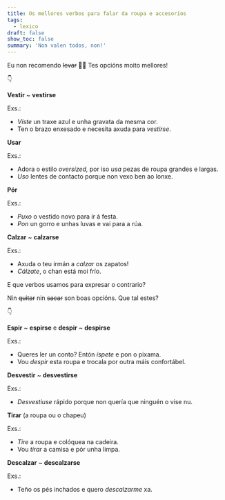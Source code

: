 ```yaml
---
title: Os mellores verbos para falar da roupa e accesorios
tags:
  - lexico
draft: false
show_toc: false
summary: 'Non valen todos, non!'
---
```

Eu non recomendo ~~levar~~ 🙅‍♀ Tes opcións moito mellores!

<e-moji> 👇 </e-moji>

<article>

**Vestir** ~ **vestirse**

Exs.:
- *Viste* un traxe azul e unha gravata da mesma cor.
- Ten o brazo enxesado e necesita axuda para *vestirse*. 

</article>

<article> 

**Usar**

Exs.:
- Adora o estilo *oversized,* por iso *usa* pezas de roupa grandes e largas.
- *Uso* lentes de contacto porque non vexo ben ao lonxe. 

</article>

<article> 
  
**Pór**

Exs.:
- *Puxo* o vestido novo para ir á festa.
- *Pon* un gorro e unhas luvas e vai para a rúa.

</article>

<article> 
  
**Calzar** ~ **calzarse**

Exs.:
- Axuda o teu irmán a *calzar* os zapatos!
- *Cálzate*, o chan está moi frío.

</article>

E que verbos usamos para expresar o contrario? 

Nin ~~quitar~~ nin ~~sacar~~ son boas opcións. Que tal estes?

<e-moji> 👇 </e-moji>

<article> 
  
**Espir** ~ **espirse** e **despir** ~ **despirse**

Exs.:
- Queres ler un conto? Entón *íspete* e pon o pixama.
- Vou *despir* esta roupa e trocala por outra máis confortábel.

</article>

<article> 
  
**Desvestir** ~ **desvestirse**

Exs.:
- *Desvestiuse* rápido porque non quería que ninguén o vise nu. 

</article>

<article> 
  
**Tirar** (a roupa ou o chapeu)

Exs.:
- *Tire* a roupa e colóquea na cadeira.
- Vou *tirar* a camisa e pór unha limpa.

</article>

<article> 

**Descalzar** ~ **descalzarse**

Exs.:
- Teño os pés inchados e quero *descalzarme* xa.

</article>
